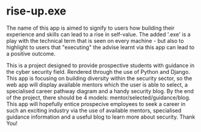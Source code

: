 # rise-up.exe
The name of this app is aimed to signify to users how building their experience and skills can lead to a rise in self-value. The added '.exe' is a play with the technical term that is seen on every machine - but also to highlight to users that "executing" the advise learnt via this app can lead to a positive outcome.

This is a project designed to provide prospective students with guidance in the cyber security field. Rendered through the use of Python and Django.
This app is focusing on building diversity within the security sector, so the web app will display available mentors which the user is able to select, a specialised career pathway diagram and a handy security blog.
By the end of the project, there should be 4 models: mentor/selected/guidance/blog.
This app will hopefully entice prospecive employees to seek a career in such an exciting industry via the use of available mentors, specialised guidance information and a useful blog to learn more about security.
Thank You!
